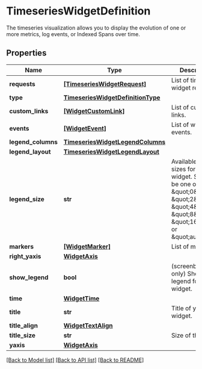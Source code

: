 # TimeseriesWidgetDefinition

The timeseries visualization allows you to display the evolution of one or more metrics, log events, or Indexed Spans over time.
## Properties
Name | Type | Description | Notes
------------ | ------------- | ------------- | -------------
**requests** | [**[TimeseriesWidgetRequest]**](TimeseriesWidgetRequest.md) | List of timeseries widget requests. | 
**type** | [**TimeseriesWidgetDefinitionType**](TimeseriesWidgetDefinitionType.md) |  | 
**custom_links** | [**[WidgetCustomLink]**](WidgetCustomLink.md) | List of custom links. | [optional] 
**events** | [**[WidgetEvent]**](WidgetEvent.md) | List of widget events. | [optional] 
**legend_columns** | [**TimeseriesWidgetLegendColumns**](TimeseriesWidgetLegendColumns.md) |  | [optional] 
**legend_layout** | [**TimeseriesWidgetLegendLayout**](TimeseriesWidgetLegendLayout.md) |  | [optional] 
**legend_size** | **str** | Available legend sizes for a widget. Should be one of \&quot;0\&quot;, \&quot;2\&quot;, \&quot;4\&quot;, \&quot;8\&quot;, \&quot;16\&quot;, or \&quot;auto\&quot;. | [optional] 
**markers** | [**[WidgetMarker]**](WidgetMarker.md) | List of markers. | [optional] 
**right_yaxis** | [**WidgetAxis**](WidgetAxis.md) |  | [optional] 
**show_legend** | **bool** | (screenboard only) Show the legend for this widget. | [optional] 
**time** | [**WidgetTime**](WidgetTime.md) |  | [optional] 
**title** | **str** | Title of your widget. | [optional] 
**title_align** | [**WidgetTextAlign**](WidgetTextAlign.md) |  | [optional] 
**title_size** | **str** | Size of the title. | [optional] 
**yaxis** | [**WidgetAxis**](WidgetAxis.md) |  | [optional] 

[[Back to Model list]](README.md#documentation-for-models) [[Back to API list]](README.md#documentation-for-api-endpoints) [[Back to README]](README.md)


